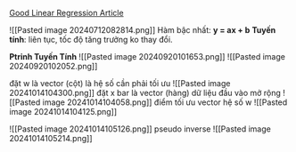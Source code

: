 [Good Linear Regression Article](https://www.analyticsvidhya.com/blog/2021/10/everything-you-need-to-know-about-linear-regression/)

![[Pasted image 20240712082814.png]]
Hàm bậc nhất:
	**y = ax + b**
**Tuyến tính**: liên tục, tốc độ tăng trưởng ko thay đổi.


**Ptrinh Tuyến Tính**
![[Pasted image 20240920101653.png]]
![[Pasted image 20240920102052.png]]


đặt w là vector (cột) là hệ số cần phải tối ưu 
![[Pasted image 20241014104300.png]]
đặt x bar là vector (hàng) dữ liệu đầu vào mở rộng
![[Pasted image 20241014104058.png]]
điểm tối ưu vector hệ số w
![[Pasted image 20241014104125.png]]

![[Pasted image 20241014105126.png]]
pseudo inverse
![[Pasted image 20241014105214.png]]

